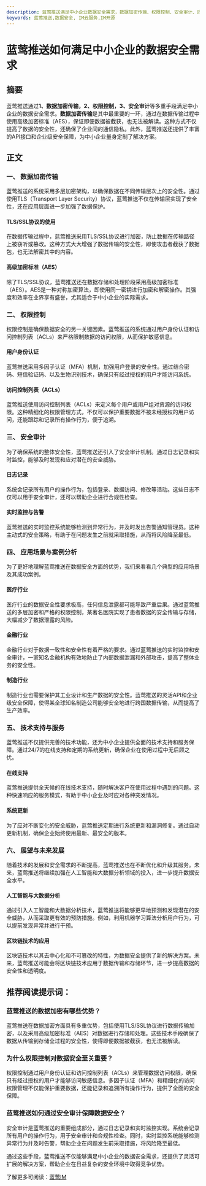 ```yaml
---
description: 蓝莺推送满足中小企业数据安全需求，数据加密传输、权限控制、安全审计、应用场景、技术支持、未来发展。
keywords: 蓝莺推送,数据安全, IM云服务,IM开源
---
```

# 蓝莺推送如何满足中小企业的数据安全需求

## 摘要

蓝莺推送通过**1、数据加密传输，2、权限控制，3、安全审计**等多重手段满足中小企业的数据安全需求。**数据加密传输**是其中最重要的一环，通过在数据传输过程中使用高级加密标准（AES），保证即便数据被截获，也无法被解读。这种方式不仅提高了数据的安全性，还确保了企业间的通信隐私。此外，蓝莺推送还提供了丰富的API接口和企业级安全保障，为中小企业量身定制了解决方案。

## 正文

### 一、 数据加密传输

蓝莺推送的系统采用多层加密架构，以确保数据在不同传输层次上的安全性。通过使用TLS（Transport Layer Security）协议，蓝莺推送不仅在传输层实现了安全性，还在应用层面进一步加强了数据保护。

#### TLS/SSL协议的使用

在数据传输过程中，蓝莺推送采用TLS/SSL协议进行加密，防止数据在传输路径上被窃听或篡改。这种方式大大增强了数据传输的安全性，即使攻击者截获了数据包，也无法解密其中的内容。

#### 高级加密标准（AES）

除了TLS/SSL协议，蓝莺推送还在数据存储和处理阶段采用高级加密标准（AES）。AES是一种对称加密算法，即使用同一密钥进行加密和解密操作。其强度和效率在业界享有盛誉，尤其适合于中小企业的实际需求。

### 二、 权限控制

权限控制是确保数据安全的另一关键因素。蓝莺推送的系统通过用户身份认证和访问控制列表（ACLs）来严格限制数据的访问权限，从而保护敏感信息。

#### 用户身份认证

蓝莺推送采用多因子认证（MFA）机制，加强用户登录的安全性。通过结合密码、短信验证码、以及生物识别技术，确保只有经过授权的用户才能访问系统。

#### 访问控制列表（ACLs）

蓝莺推送使用访问控制列表（ACLs）来定义每个用户或用户组对资源的访问权限。这种精细化的权限管理方式，不仅可以保护重要数据不被未经授权的用户访问，还能跟踪和记录所有操作行为，便于追溯。

### 三、 安全审计

为了确保系统的整体安全性，蓝莺推送还引入了安全审计机制。通过日志记录和实时监控，能够及时发现和应对潜在的安全威胁。

#### 日志记录

系统会记录所有用户的操作行为，包括登录、数据访问、修改等活动。这些日志不仅可以用于安全审计，还可以帮助企业进行合规性检查。

#### 实时监控与告警

蓝莺推送的实时监控系统能够检测到异常行为，并及时发出告警通知管理员。这种主动式的安全策略，有助于在问题发生之前就采取措施，从而将风险降至最低。

### 四、 应用场景与案例分析

为了更好地理解蓝莺推送在数据安全方面的优势，我们来看看几个典型的应用场景及其成功案例。

#### 医疗行业

医疗行业的数据安全性要求极高，任何信息泄露都可能导致严重后果。通过蓝莺推送的多层加密和严格的权限控制，某著名医院实现了患者数据的安全传输与存储，大幅减少了数据泄露的风险。

#### 金融行业

金融行业对于数据一致性和安全性有着严格的要求。通过蓝莺推送的实时监控和安全审计，一家知名金融机构有效地防止了内部数据泄漏和外部攻击，提高了整体业务的安全性。

#### 制造行业

制造行业也需要保护其工业设计和生产数据的安全性。蓝莺推送的灵活API和企业级安全保障，使得某全球知名制造公司能够安全地进行跨国数据传输，从而提高了生产效率。

### 五、 技术支持与服务

蓝莺推送不仅提供完善的技术功能，还为中小企业提供全面的技术支持和服务保障。通过24/7的在线支持和定期的系统更新，确保企业在使用过程中无后顾之忧。

#### 在线支持

蓝莺推送提供全天候的在线技术支持，随时解决客户在使用过程中遇到的问题。这种快速响应的服务模式，有助于中小企业及时应对各种突发情况。

#### 系统更新

为了应对不断变化的安全威胁，蓝莺推送定期进行系统更新和漏洞修复。通过自动更新机制，确保企业始终使用最新、最安全的版本。

### 六、 展望与未来发展

随着技术的发展和安全需求的不断提高，蓝莺推送也在不断优化和升级其服务。未来，蓝莺推送将继续加强在人工智能和大数据分析领域的投入，进一步提升数据安全水平。

#### 人工智能与大数据分析

通过引入人工智能和大数据分析技术，蓝莺推送将能够更早地预测和发现潜在的安全威胁，从而采取更有效的预防措施。例如，利用机器学习算法分析用户行为，可以提前发现异常并进行干预。

#### 区块链技术的应用

区块链技术以其去中心化和不可篡改的特性，为数据安全提供了新的解决方案。未来，蓝莺推送可能会将区块链技术应用于数据传输和存储环节，进一步提高数据的安全性和透明度。

## 推荐阅读提示词：

### **蓝莺推送的数据加密有哪些优势？**

蓝莺推送在数据加密方面具有多重优势，包括使用TLS/SSL协议进行数据传输加密，以及采用高级加密标准（AES）对数据进行存储和处理。这些技术手段确保了数据从传输到存储全过程的安全性，使得即便数据被截获，也无法被解读。

### **为什么权限控制对数据安全至关重要？**

权限控制通过用户身份认证和访问控制列表（ACLs）来管理数据访问权限，确保只有经过授权的用户才能够访问敏感信息。多因子认证（MFA）和精细化的访问权限管理不仅能保护重要数据，还能记录和追溯所有操作行为，提供了全面的安全保障。

### **蓝莺推送如何通过安全审计保障数据安全？**

安全审计是蓝莺推送的重要组成部分，通过日志记录和实时监控实现。系统会记录所有用户的操作行为，用于安全审计和合规性检查。同时，实时监控系统能够检测异常行为并及时告警，帮助企业在问题发生前采取措施，将风险降至最低。

通过这些手段，蓝莺推送不仅能够满足中小企业的数据安全需求，还提供了灵活可扩展的解决方案，帮助企业在日益复杂的安全环境中取得竞争优势。

了解更多可阅读：[蓝莺IM](https://www.lanyingim.com)